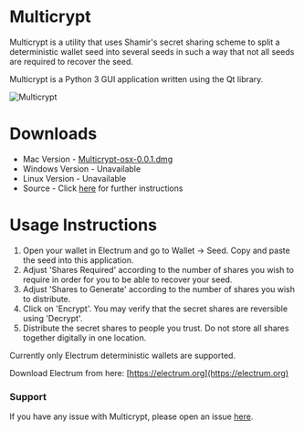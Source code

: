 # Multicrypt

Multicrypt is a utility that uses Shamir's secret sharing scheme to split a deterministic wallet seed into 
several seeds in such a way that not all seeds are required to recover the seed.

Multicrypt is a Python 3 GUI application written using the Qt library.
 
![Multicrypt](https://github.com/ronreiter/multicrypt/blob/master/screenshot.png?raw=true "Multicrypt")

Downloads
=========

* Mac Version - [Multicrypt-osx-0.0.1.dmg](https://github.com/ronreiter/multicrypt/blob/master/dist/Multicrypt-osx-0.0.1.dmg)
* Windows Version - Unavailable
* Linux Version - Unavailable
* Source - Click [here](https://github.com/ronreiter/multicrypt) for further instructions

Usage Instructions
==================

1. Open your wallet in Electrum and go to Wallet -> Seed. Copy and paste the seed into this application.
2. Adjust 'Shares Required' according to the number of shares you wish to require in order for you to be able to recover your seed.
3. Adjust 'Shares to Generate' according to the number of shares you wish to distribute.
4. Click on 'Encrypt'. You may verify that the secret shares are reversible using 'Decrypt'.
5. Distribute the secret shares to people you trust. Do not store all shares together digitally in one location.

Currently only Electrum deterministic wallets are supported.

Download Electrum from here: [https://electrum.org](https://electrum.org)

### Support

If you have any issue with Multicrypt, please open an issue [here](https://github.com/ronreiter/multicrypt/issues).
